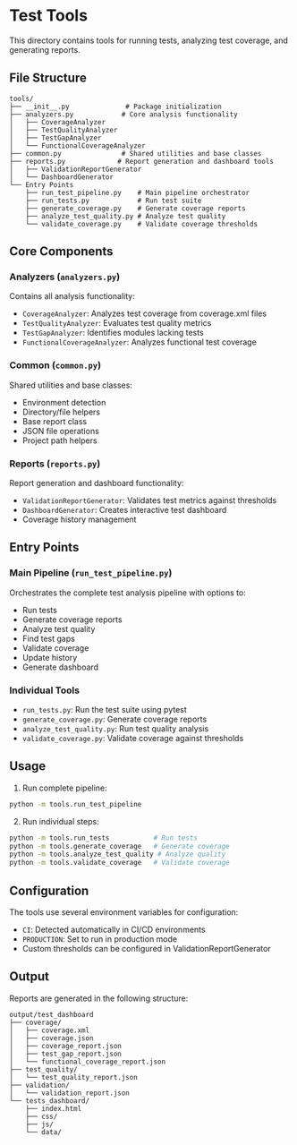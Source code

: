 # Test Tools

This directory contains tools for running tests, analyzing test coverage, and generating reports.

## File Structure

```
tools/
├── __init__.py              # Package initialization
├── analyzers.py            # Core analysis functionality
│   ├── CoverageAnalyzer
│   ├── TestQualityAnalyzer
│   ├── TestGapAnalyzer
│   └── FunctionalCoverageAnalyzer
├── common.py               # Shared utilities and base classes
├── reports.py             # Report generation and dashboard tools
│   ├── ValidationReportGenerator
│   └── DashboardGenerator
└── Entry Points
    ├── run_test_pipeline.py    # Main pipeline orchestrator
    ├── run_tests.py            # Run test suite
    ├── generate_coverage.py    # Generate coverage reports
    ├── analyze_test_quality.py # Analyze test quality
    └── validate_coverage.py    # Validate coverage thresholds
```

## Core Components

### Analyzers (`analyzers.py`)
Contains all analysis functionality:
- `CoverageAnalyzer`: Analyzes test coverage from coverage.xml files
- `TestQualityAnalyzer`: Evaluates test quality metrics
- `TestGapAnalyzer`: Identifies modules lacking tests
- `FunctionalCoverageAnalyzer`: Analyzes functional test coverage

### Common (`common.py`)
Shared utilities and base classes:
- Environment detection
- Directory/file helpers
- Base report class
- JSON file operations
- Project path helpers

### Reports (`reports.py`)
Report generation and dashboard functionality:
- `ValidationReportGenerator`: Validates test metrics against thresholds
- `DashboardGenerator`: Creates interactive test dashboard
- Coverage history management

## Entry Points

### Main Pipeline (`run_test_pipeline.py`)
Orchestrates the complete test analysis pipeline with options to:
- Run tests
- Generate coverage reports
- Analyze test quality
- Find test gaps
- Validate coverage
- Update history
- Generate dashboard

### Individual Tools
- `run_tests.py`: Run the test suite using pytest
- `generate_coverage.py`: Generate coverage reports
- `analyze_test_quality.py`: Run test quality analysis
- `validate_coverage.py`: Validate coverage against thresholds

## Usage

1. Run complete pipeline:
```bash
python -m tools.run_test_pipeline
```

2. Run individual steps:
```bash
python -m tools.run_tests           # Run tests
python -m tools.generate_coverage   # Generate coverage
python -m tools.analyze_test_quality # Analyze quality
python -m tools.validate_coverage   # Validate coverage
```

## Configuration

The tools use several environment variables for configuration:
- `CI`: Detected automatically in CI/CD environments
- `PRODUCTION`: Set to run in production mode
- Custom thresholds can be configured in ValidationReportGenerator

## Output

Reports are generated in the following structure:
```
output/test_dashboard
├── coverage/
│   ├── coverage.xml
│   ├── coverage.json
│   ├── coverage_report.json
│   ├── test_gap_report.json
│   └── functional_coverage_report.json
├── test_quality/
│   └── test_quality_report.json
├── validation/
│   └── validation_report.json
└── tests_dashboard/
    ├── index.html
    ├── css/
    ├── js/
    └── data/
```
